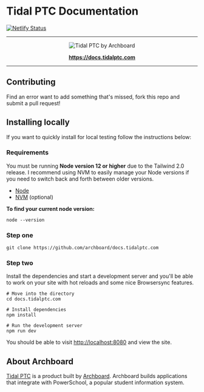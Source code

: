 # Tidal PTC Documentation

[![Netlify Status](https://api.netlify.com/api/v1/badges/fb122a9c-0f25-441e-a548-86b8d84687ff/deploy-status)](https://app.netlify.com/sites/tidal-ptc-docs/deploys)



---

<p align="center">
<img alt="Tidal PTC by Archboard" src="https://tidalptc.com/assets/images/share.png" />
</p>

<p align="center">
<strong><a href="https://docs.tidalptc.com">https://docs.tidalptc.com</a></strong> <br />
</>

---

## Contributing

Find an error want to add something that's missed, fork this repo and submit a pull request!

## Installing locally

If you want to quickly install for local testing follow the instructions below:

### Requirements

You must be running **Node version 12 or higher** due to the Tailwind 2.0 release. I recommend using NVM to easily manage your Node versions if you need to switch back and forth between older versions.

- [Node](https://nodejs.org/)
- [NVM](https://github.com/nvm-sh/nvm) (optional)

**To find your current node version:**

```
node --version
```

### Step one

```
git clone https://github.com/archboard/docs.tidalptc.com
```

### Step two

Install the dependencies and start a development server and you'll be able to work on your site with hot reloads and some nice Browsersync features.

```
# Move into the directory
cd docs.tidalptc.com

# Install dependencies
npm install

# Run the development server
npm run dev
```

You should be able to visit [http://localhost:8080](http://localhost:8080/) and view the site.

## About Archboard

[Tidal PTC](https://archboard.io/products/tidal-ptc) is a product built by [Archboard](https://archboard.io). Archboard builds applications that integrate with PowerSchool, a popular student information system.
